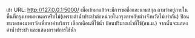 เข้า URL: http://127.0.0.1:5000/ 
เมื่อเข้ามาแล้วจะมีการขอชื่อและนามสกุล
ถามว่าอยู่ภายในพื้นที่กรุงเทพมหานครหรือไม่(เพราะต่าน้ำประปาต่อหน่วยในกรุงเทพกับต่างจังหวัดไม่เท่ากัน)
ป้อนขนาดของมาตรวัดเพื่อหาค่าบริการ
เลือกเดือนที่ใช้น้ำ
ป้อนปริมาณน้ำที่ใช้(ลบ.ม.)
จากนั้นจะแสดงค่าน้ำประปา
และแสดงกราฟการใช้น้ำ
